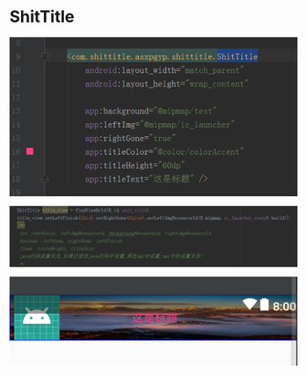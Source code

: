 # ShitTitle

![Aaron Swartz](https://raw.githubusercontent.com/asxpgyp/ShitTitle/master/pic/QQ%E6%88%AA%E5%9B%BE20180123150636.png)

![Aaron Swartz](https://raw.githubusercontent.com/asxpgyp/ShitTitle/master/pic/QQ%E6%88%AA%E5%9B%BE20180205170715.png)

![Aaron Swartz](https://raw.githubusercontent.com/asxpgyp/ShitTitle/master/pic/QQ%E6%88%AA%E5%9B%BE20180123150621.png)
